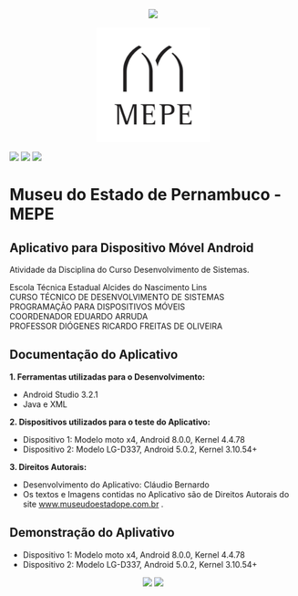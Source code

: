 <p align="center">
<img src="http://www.artesanatodepernambuco.pe.gov.br/site_artesanato_images/images/footer_logo_governope_2x.png" width="" height"150"></p>
<p align="center">
<img src="images/logoapp.jpg" width="200" height="200"></p>

[![](https://img.shields.io/badge/site-Governo--do--Estado--de--PE-blue.svg?logo=appveyor&style=for-the-badge
)](http://www.pe.gov.br/) [![](https://img.shields.io/badge/site-Museu--do--Estado--de--PE-lightgrey.svg?logo=appveyor&style=for-the-badge)](http://www.museudoestadope.com.br/) [![](https://img.shields.io/badge/site-Android--Developers-green.svg?logo=appveyor&style=for-the-badge)](https://developer.android.com/?hl=pt-br)




# Museu do Estado de Pernambuco - MEPE

## Aplicativo para Dispositivo Móvel Android

Atividade da Disciplina do Curso Desenvolvimento de Sistemas.

Escola Técnica Estadual Alcides do Nascimento Lins <br>
CURSO TÉCNICO DE DESENVOLVIMENTO DE SISTEMAS <br>
PROGRAMAÇÃO PARA DISPOSITIVOS MÓVEIS <br>
COORDENADOR EDUARDO ARRUDA <br>
PROFESSOR DIÓGENES RICARDO FREITAS DE OLIVEIRA <br>


## Documentação do Aplicativo

<b>1. Ferramentas utilizadas para o Desenvolvimento:</b>
- Android Studio 3.2.1
- Java e XML

<b>2. Dispositivos utilizados para o teste do Aplicativo:</b>
- Dispositivo 1: Modelo moto x4, Android 8.0.0, Kernel 4.4.78
- Dispositivo 2: Modelo LG-D337, Android 5.0.2, Kernel 3.10.54+

<b>3. Direitos Autorais:</b>
- Desenvolvimento do Aplicativo: Cláudio Bernardo
- Os textos e Imagens contidas no Aplicativo são de Direitos Autorais do
site www.museudoestadope.com.br .


## Demonstração do Aplivativo

- Dispositivo 1: Modelo moto x4, Android 8.0.0, Kernel 4.4.78
- Dispositivo 2: Modelo LG-D337, Android 5.0.2, Kernel 3.10.54+

<p align="center">
<img src="images/Dispositivo%201.gif">
<img src="images/Dispositivo%202.gif">
</p>
